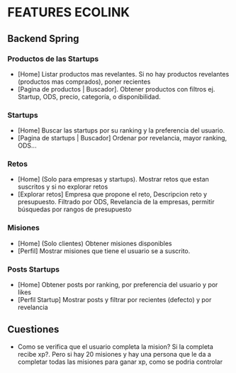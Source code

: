 # FEATURES ECOLINK
## Backend Spring
### Productos de las Startups
- [Home] Listar productos mas revelantes. Si no hay productos revelantes (productos mas comprados), poner recientes
- [Pagina de productos | Buscador]. Obtener productos con filtros ej. Startup, ODS, precio, categoría, o disponibilidad.

### Startups
  <!-- ? ¿Añadir follows como una red social? -->
- [Home] Buscar las startups por su ranking y la preferencia del usuario. 
- [Pagina de startups | Buscador] Ordenar por revelancia, mayor ranking, ODS... 

### Retos
- [Home] (Solo para empresas y startups). Mostrar retos que estan suscritos y si no explorar retos
- [Explorar retos] Empresa que propone el reto, Descripcion reto y presupuesto. Filtrado por ODS, Revelancia de la empresas, permitir búsquedas por rangos de presupuesto

### Misiones
- [Home] (Solo clientes) Obtener misiones disponibles
- [Perfil] Mostrar misiones que tiene el usuario se a suscrito.

### Posts Startups
- [Home] Obtener posts por ranking, por preferencia del usuario y por likes
- [Perfil Startup] Mostrar posts y filtrar por recientes (defecto) y por revelancia

## Cuestiones
- Como se verifica que el usuario completa la mision? Si la completa recibe xp?. Pero si hay 20 misiones y hay una persona que le da a completar todas las misiones para ganar xp, como se podria controlar